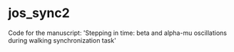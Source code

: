 # jos_sync2
Code for the manuscript: 'Stepping in time: beta and alpha-mu oscillations during walking synchronization task'

